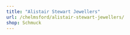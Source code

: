```yaml
---
title: "Alistair Stewart Jewellers"
url: /chelmsford/alistair-stewart-jewellers/
shop: Schmuck
---
```

